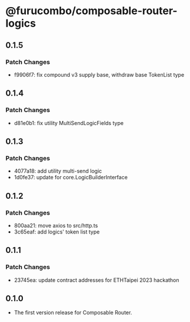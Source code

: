 # @furucombo/composable-router-logics

## 0.1.5

### Patch Changes

- f9906f7: fix compound v3 supply base, withdraw base TokenList type

## 0.1.4

### Patch Changes

- d81e0b1: fix utility MultiSendLogicFields type

## 0.1.3

### Patch Changes

- 4077a18: add utility multi-send logic
- 1d0fe37: update for core.LogicBuilderInterface

## 0.1.2

### Patch Changes

- 800aa21: move axios to src/http.ts
- 3c65eaf: add logics' token list type

## 0.1.1

### Patch Changes

- 23745ea: update contract addresses for ETHTaipei 2023 hackathon

## 0.1.0

- The first version release for Composable Router.
